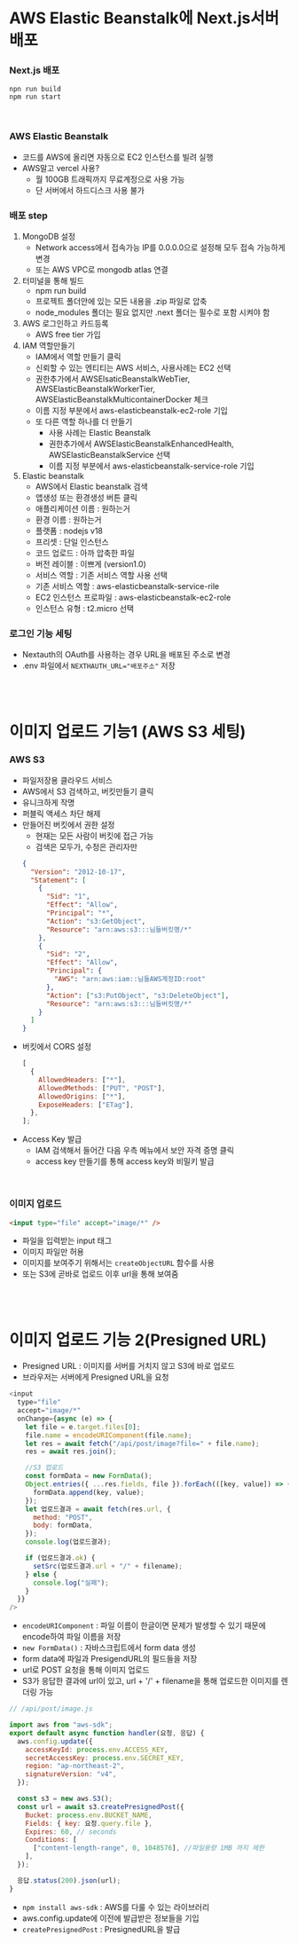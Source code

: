 # AWS Elastic Beanstalk에 Next.js서버 배포

### Next.js 배포

`npn run build`
<br>
`npm run start`

<br>

### AWS Elastic Beanstalk

- 코드를 AWS에 올리면 자동으로 EC2 인스턴스를 빌려 실행
- AWS말고 vercel 사용?
  - 월 100GB 트래픽까지 무료계정으로 사용 가능
  - 단 서버에서 하드디스크 사용 불가

### 배포 step

1. MongoDB 설정
   - Network access에서 접속가능 IP를 0.0.0.0으로 설정해 모두 접속 가능하게 변경
   - 또는 AWS VPC로 mongodb atlas 연결
2. 터미널을 통해 빌드
   - npm run build
   - 프로젝트 폴더안에 있는 모든 내용을 .zip 파일로 압축
   - node_modules 폴더는 필요 없지만 .next 폴더는 필수로 포함 시켜야 함
3. AWS 로그인하고 카드등록
   - AWS free tier 가입
4. IAM 역할만들기
   - IAM에서 역할 만들기 클릭
   - 신뢰할 수 있는 엔티티는 AWS 서비스, 사용사례는 EC2 선택
   - 권한추가에서 AWSElsaticBeanstalkWebTier, AWSElasticBeanstalkWorkerTier, AWSElasticBeanstalkMulticontainerDocker 체크
   - 이름 지정 부분에서 aws-elasticbeanstalk-ec2-role 기입
   - 또 다른 역할 하나를 더 만들기
     - 사용 사례는 Elastic Beanstalk
     - 권한추가에서 AWSElasticBeanstalkEnhancedHealth, AWSElasticBeanstalkService 선택
     - 이름 지정 부분에서 aws-elasticbeanstalk-service-role 기입
5. Elastic beanstalk
   - AWS에서 Elastic beanstalk 검색
   - 앱생성 또는 환경생성 버튼 클릭
   - 애플리케이션 이름 : 원하는거
   - 환경 이름 : 원하는거
   - 플랫폼 : nodejs v18
   - 프리셋 : 단일 인스턴스
   - 코드 업로드 : 아까 압축한 파일
   - 버전 레이블 : 이쁘게 (version1.0)
   - 서비스 역할 : 기존 서비스 역할 사용 선택
   - 기존 서비스 역할 : aws-elasticbeanstalk-service-rile
   - EC2 인스턴스 프로파일 : aws-elasticbeanstalk-ec2-role
   - 인스턴스 유형 : t2.micro 선택

### 로그인 기능 세팅

- Nextauth의 OAuth를 사용하는 경우 URL을 배포된 주소로 변경
- .env 파일에서 `NEXTHAUTH_URL="배포주소"` 저장

<br>
<br>

# 이미지 업로드 기능1 (AWS S3 세팅)

### AWS S3

- 파일저장용 클라우드 서비스
- AWS에서 S3 검색하고, 버킷만들기 클릭
- 유니크하게 작명
- 퍼블릭 액세스 차단 해제
- 만들어진 버킷에서 권한 설정
  - 현재는 모든 사람이 버킷에 접근 가능
  - 검색은 모두가, 수정은 관리자만
  ```json
  {
    "Version": "2012-10-17",
    "Statement": [
      {
        "Sid": "1",
        "Effect": "Allow",
        "Principal": "*",
        "Action": "s3:GetObject",
        "Resource": "arn:aws:s3:::님들버킷명/*"
      },
      {
        "Sid": "2",
        "Effect": "Allow",
        "Principal": {
          "AWS": "arn:aws:iam::님들AWS계정ID:root"
        },
        "Action": ["s3:PutObject", "s3:DeleteObject"],
        "Resource": "arn:aws:s3:::님들버킷명/*"
      }
    ]
  }
  ```
- 버킷에서 CORS 설정
  ```js
  [
    {
      AllowedHeaders: ["*"],
      AllowedMethods: ["PUT", "POST"],
      AllowedOrigins: ["*"],
      ExposeHeaders: ["ETag"],
    },
  ];
  ```
- Access Key 발급
  - IAM 검색해서 들어간 다음 우측 메뉴에서 보안 자격 증명 클릭
  - access key 만들기를 통해 access key와 비밀키 발급

<br>

### 이미지 업로드

```html
<input type="file" accept="image/*" />
```

- 파일을 입력받는 input 태그
- 이미지 파일만 허용
- 이미지를 보여주기 위해서는 `createObjectURL` 함수를 사용
- 또는 S3에 곧바로 업로드 이후 url을 통해 보여줌

<br>
<br>

# 이미지 업로드 기능 2(Presigned URL)

- Presigned URL : 이미지를 서버를 거치지 않고 S3에 바로 업로드
- 브라우저는 서버에게 Presigned URL을 요청

```js
<input
  type="file"
  accept="image/*"
  onChange={async (e) => {
    let file = e.target.files[0];
    file.name = encodeURIComponent(file.name);
    let res = await fetch("/api/post/image?file=" + file.name);
    res = await res.join();

    //S3 업로드
    const formData = new FormData();
    Object.entries({ ...res.fields, file }).forEach(([key, value]) => {
      formData.append(key, value);
    });
    let 업로드결과 = await fetch(res.url, {
      method: "POST",
      body: formData,
    });
    console.log(업로드결과);

    if (업로드결과.ok) {
      setSrc(업로드결과.url + "/" + filename);
    } else {
      console.log("실패");
    }
  }}
/>
```

- `encodeURIComponent` : 파일 이름이 한글이면 문제가 발생할 수 있기 때문에 encode하여 파일 이름을 저장
- `new FormData()` : 자바스크립트에서 form data 생성
- form data에 파일과 PresigendURL의 필드들을 저장
- url로 POST 요청을 통해 이미지 업로드
- S3가 응답한 결과에 url이 있고, url + '/' + filename을 통해 업로드한 이미지를 렌더링 가능

```js
// /api/post/image.js

import aws from "aws-sdk";
export default async function handler(요청, 응답) {
  aws.config.update({
    accessKeyId: process.env.ACCESS_KEY,
    secretAccessKey: process.env.SECRET_KEY,
    region: "ap-northeast-2",
    signatureVersion: "v4",
  });

  const s3 = new aws.S3();
  const url = await s3.createPresignedPost({
    Bucket: process.env.BUCKET_NAME,
    Fields: { key: 요청.query.file },
    Expires: 60, // seconds
    Conditions: [
      ["content-length-range", 0, 1048576], //파일용량 1MB 까지 제한
    ],
  });

  응답.status(200).json(url);
}
```

- `npm install aws-sdk` : AWS를 다룰 수 있는 라이브러리
- aws.config.update에 이전에 발급받은 정보들을 기입
- `createPresignedPost` : PresignedURL을 발급
